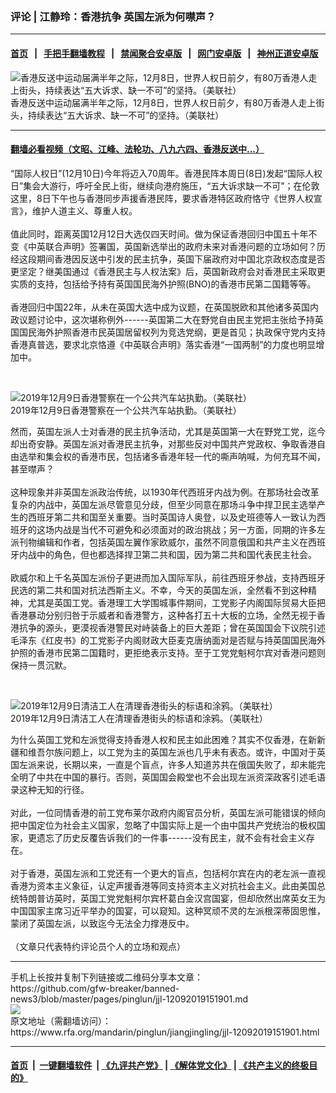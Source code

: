 ### 评论 | 江静玲：香港抗争 英国左派为何噤声？
------------------------

#### [首页](https://github.com/gfw-breaker/banned-news3/blob/master/README.md) &nbsp;&nbsp;|&nbsp;&nbsp; [手把手翻墙教程](https://github.com/gfw-breaker/guides/wiki) &nbsp;&nbsp;|&nbsp;&nbsp; [禁闻聚合安卓版](https://github.com/gfw-breaker/bn-android) &nbsp;&nbsp;|&nbsp;&nbsp; [网门安卓版](https://github.com/oGate2/oGate) &nbsp;&nbsp;|&nbsp;&nbsp; [神州正道安卓版](https://github.com/SzzdOgate/update) 



<div id="headerimg">
 <img alt="香港反送中运动届满半年之际，12月8日，世界人权日前夕，有80万香港人走上街头，持续表达“五大诉求、缺一不可”的坚持。（美联社）" src="https://www.rfa.org/mandarin/pinglun/jiangjingling/jjl-12092019151901.html/AP_19342387323941.jpg/@@images/f29a642b-dbe1-4a7a-bed8-3df7261cd2b4.jpeg" title="香港反送中运动届满半年之际，12月8日，世界人权日前夕，有80万香港人走上街头，持续表达“五大诉求、缺一不可”的坚持。（美联社）"/>
 <div id="headerimgcontents">
  <div id="headerimgcaption">
   <span>
    香港反送中运动届满半年之际，12月8日，世界人权日前夕，有80万香港人走上街头，持续表达“五大诉求、缺一不可”的坚持。（美联社）
   </span>
   <!-- zoomattribute -->
  </div>
  <!-- headerimgcaption -->
 </div>
 <!-- headerimagecontents -->
</div>

<hr/>


#### [翻墙必看视频（文昭、江峰、法轮功、八九六四、香港反送中...）](https://github.com/gfw-breaker/banned-news3/blob/master/pages/link3.md)

<div id="storytext">
 <div>
  <div class="slot_header">
  </div>
 </div>
 <p>
  “国际人权日”(12月10日)今年将迈入70周年。香港民阵本周日(8日)发起“国际人权日”集会大游行，呼吁全民上街，继续向港府施压，“五大诉求缺一不可”；在伦敦这里，8日下午也与香港同步声援香港民阵，要求香港特区政府恪守《世界人权宣言》，维护人道主义、尊重人权。
  <br/>
  <br/>
  值此同时，距离英国12月12日大选仅四天时间。做为保证香港回归中国五十年不变《中英联合声明》签署国，英国新选举出的政府未来对香港问题的立场如何？历经这段期间香港因反送中引发的民主抗争，英国下届政府对中国北京政权态度是否更坚定？继美国通过《香港民主与人权法案》后，英国新政府会对香港民主采取更实质的支持，包括给予持有英国国民海外护照(BNO)的香港市民第二国籍等等。
  <br/>
  <br/>
  香港回归中国22年，从未在英国大选中成为议题，在英国脱欧和其他诸多英国内政议题讨论中，这次堪称例外------英国第二大在野党自由民主党把主张给予持英国国民海外护照香港市民英国居留权列为竞选党纲，更是首见；执政保守党内支持香港真普选，要求北京恪遵《中英联合声明》落实香港“一国两制”的力度也明显增加中。
 </p>
 <p>
  <br/>
  <div class="image-inline captioned" style="width:1472px;">
   <div style="width:1472px;">
    <img alt="2019年12月9日香港警察在一个公共汽车站执勤。（美联社）" src="https://www.rfa.org/mandarin/pinglun/jiangjingling/jjl-12092019151901.html/AP_19343067664903.jpg" title="2019年12月9日香港警察在一个公共汽车站执勤。（美联社）"/>
   </div>
   <div class="image-caption">
    <span style="width:1472px;">
     2019年12月9日香港警察在一个公共汽车站执勤。（美联社）
    </span>
    <span class="copyright">
    </span>
   </div>
  </div>
 </p>
 <p>
  然而，英国左派人士对香港的民主抗争活动，尤其是英国第一大在野党工党，迄今却出奇安静。英国左派对香港民主抗争，对那些反对中国共产党政权、争取香港自由选举和集会权的香港市民，包括诸多香港年轻一代的嘶声呐喊，为何充耳不闻，甚至噤声？
  <br/>
  <br/>
  这种现象并非英国左派政治传统，以1930年代西班牙内战为例。在那场社会改革复杂的内战中，英国左派尽管意见分歧，但至少同意在那场斗争中捍卫民主选举产生的西班牙第二共和国至关重要。当时英国诗人奥登，以及史班德等人一致认为西班牙的这场内战是当代不可避免和必须面对的政治挑战；另一方面，同期的许多左派刊物编辑和作者，包括英国左翼作家欧威尔，虽然不同意俄国和共产主义在西班牙内战中的角色，但也都选择捍卫第二共和国，因为第二共和国代表民主社会。
  <br/>
  <br/>
  欧威尔和上千名英国左派份子更进而加入国际军队，前往西班牙参战，支持西班牙民选的第二共和国对抗法西斯主义。不幸，今天的英国左派，全然看不到这种精神，尤其是英国工党。香港理工大学围城事件期间，工党影子内阁国际贸易大臣把香港暴动分别归咎于示威者和香港警方，这种各打五十大板的立场，全然无视于香港抗争的源头，更漠视香港警民对峙装备上的巨大差距；曾在英国国会下议院引述毛泽东《红皮书》的工党影子内阁财政大臣麦克唐纳面对是否赋与持英国国民海外护照的香港市民第二国籍时，更拒绝表示支持。至于工党党魁柯尔宾对香港问题则保持一贯沉默。
 </p>
 <p>
  <br/>
  <div class="image-inline captioned" style="width:1500px;">
   <div style="width:1500px;">
    <img alt="2019年12月9日清洁工人在清理香港街头的标语和涂鸦。（美联社）" src="https://www.rfa.org/mandarin/pinglun/jiangjingling/jjl-12092019151901.html/AP_19343109048339.jpg" title="2019年12月9日清洁工人在清理香港街头的标语和涂鸦。（美联社）"/>
   </div>
   <div class="image-caption">
    <span style="width:1500px;">
     2019年12月9日清洁工人在清理香港街头的标语和涂鸦。（美联社）
    </span>
    <span class="copyright">
    </span>
   </div>
  </div>
 </p>
 <p>
  为什么英国工党和左派觉得支持香港人权和民主如此困难？其实不仅香港，在新新疆和维吾尔族问题上，以工党为主的英国左派也几乎未有表态。或许，中国对于英国左派来说，长期以来，一直是个盲点，许多人知道苏共在俄国失败了，却未能完全明了中共在中国的暴行。否则，英国国会殿堂也不会出现左派资深政客引述毛语录这种无知的行径。
  <br/>
  <br/>
  对此，一位同情香港的前工党布莱尔政府内阁官员分析，英国左派可能错误的倾向把中国定位为社会主义国家，忽略了中国实际上是一个由中国共产党统治的极权国家，更遗忘了历史反覆告诉我们的一件事------没有民主，就不会有社会主义存在。
  <br/>
  <br/>
  对于香港，英国左派和工党还有一个更大的盲点，包括柯尔宾在内的老左派一直视香港为资本主义象征，认定声援香港等同支持资本主义对抗社会主义。此由美国总统特朗普访英时，英国工党党魁柯尔宾杯葛白金汉宫国宴，但却欣然出席英女王为中国国家主席习近平举办的国宴，可以窥知。这种冥顽不灵的左派根深蒂固思惟，蒙闭了英国左派，以致迄今无法全力撑港反中。
  <br/>
  <br/>
  （文章只代表特约评论员个人的立场和观点）
 </p>
</div>

<hr/>
手机上长按并复制下列链接或二维码分享本文章：<br/>
https://github.com/gfw-breaker/banned-news3/blob/master/pages/pinglun/jjl-12092019151901.md <br/>
<a href='https://github.com/gfw-breaker/banned-news3/blob/master/pages/pinglun/jjl-12092019151901.md'><img src='https://github.com/gfw-breaker/banned-news3/blob/master/pages/pinglun/jjl-12092019151901.md.png'/></a> <br/>
原文地址（需翻墙访问）：https://www.rfa.org/mandarin/pinglun/jiangjingling/jjl-12092019151901.html


------------------------
#### [首页](https://github.com/gfw-breaker/banned-news3/blob/master/README.md) &nbsp;|&nbsp; [一键翻墙软件](https://github.com/gfw-breaker/nogfw/blob/master/README.md) &nbsp;| [《九评共产党》](https://github.com/gfw-breaker/9ping.md/blob/master/README.md#九评之一评共产党是什么) | [《解体党文化》](https://github.com/gfw-breaker/jtdwh.md/blob/master/README.md) | [《共产主义的终极目的》](https://github.com/gfw-breaker/gczydzjmd.md/blob/master/README.md)


<img src='http://gfw-breaker.win/banned-news3/pages/pinglun/jjl-12092019151901.md' width='0px' height='0px'/>